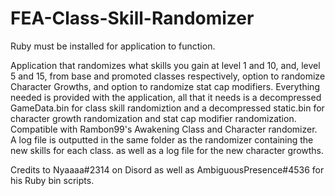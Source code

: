 # FEA-Class-Skill-Randomizer

Ruby must be installed for application to function.

Application that randomizes what skills you gain at level 1 and 10, and, level 5 and 15, from base and promoted classes respectively, option to randomize Character Growths, and option to randomize stat cap modifiers. Everything needed is provided with the application, all that it needs is a decompressed GameData.bin for class skill randomiztion and a decompressed static.bin for character growth randomization and stat cap modifier randomization. Compatible with Rambon99's Awakening Class and Character randomizer. A log file is outputted in the same folder as the randomizer containing the new skills for each class. as well as a log file for the new character growths.

Credits to Nyaaaa#2314 on Disord as well as AmbiguousPresence#4536 for his Ruby bin scripts.
